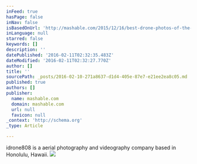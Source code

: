 ```yaml
---
inFeed: true
hasPage: false
inNav: false
isBasedOnUrl: 'http://mashable.com/2015/12/16/best-drone-photos-of-the-year/#gnMb0kCfPOqr'
inLanguage: null
starred: false
keywords: []
description: ''
datePublished: '2016-02-11T02:32:35.483Z'
dateModified: '2016-02-11T02:32:27.770Z'
author: []
title: ''
sourcePath: _posts/2016-02-10-271a8637-d1d4-405e-87e7-e21ee2ea8c05.md
published: true
authors: []
publisher:
  name: mashable.com
  domain: mashable.com
  url: null
  favicon: null
_context: 'http://schema.org'
_type: Article

---
```

idrone808 is a aerial photography and videography company based in Honolulu, Hawaii. ![](https://s3-us-west-2.amazonaws.com/the-grid-img/p/ffd5d04e400728d5ca0bc546834766e9ef83d979.jpg)